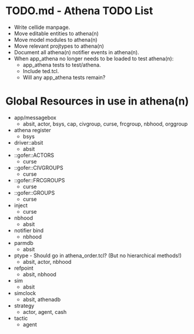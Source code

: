 # TODO.md - Athena TODO List

- Write cellide manpage.
- Move editable entities to athena(n)
- Move model modules to athena(n)
- Move relevant projtypes to athena(n)
- Document all athena(n) notifier events in athena(n).
- When app_athena no longer needs to be loaded to test athena(n):
  - app_athena tests to test/athena.
  - Include ted.tcl.
  - Will any app_athena tests remain?

# Global Resources in use in athena(n)

- app/messagebox
  - absit, actor, bsys, cap, civgroup, curse, frcgroup, nbhood, orggroup
- athena register
  - bsys
- driver::absit
  - absit
- ::gofer::ACTORS
  - curse
- ::gofer::CIVGROUPS
  - curse
- ::gofer::FRCGROUPS
  - curse
- ::gofer::GROUPS
  - curse
- inject
  - curse
- nbhood
  - absit
- notifier bind
  - nbhood
- parmdb
  - absit
- ptype - Should go in athena_order.tcl? (But no hierarchical methods!)
  - absit, actor, nbhood
- refpoint
  - absit, nbhood
- sim
  - absit
- simclock
  - absit, athenadb
- strategy
  - actor, agent, cash
- tactic
  - agent


